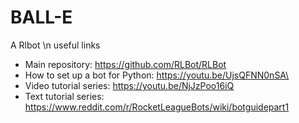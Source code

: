 # BALL-E
A Rlbot 
\n useful links
- Main repository: https://github.com/RLBot/RLBot
- How to set up a bot for Python: https://youtu.be/UjsQFNN0nSA\
- Video tutorial series: https://youtu.be/NjJzPoo16iQ
- Text tutorial series: https://www.reddit.com/r/RocketLeagueBots/wiki/botguidepart1
